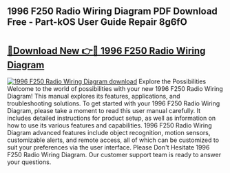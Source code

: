 ## 1996 F250 Radio Wiring Diagram PDF Download Free - Part-kOS User Guide Repair 8g6fO

# <h2><a href="http://dfj5cm1.blite.top/?on=1996+F250+Radio+Wiring+Diagram">🔗Download New 👉🔴 1996 F250 Radio Wiring Diagram</a></h2>

[![1996 F250 Radio Wiring Diagram download](https://i.imgur.com/lujVjoI.png)](http://dfj5cm1.blite.top/?on=1996+F250+Radio+Wiring+Diagram)
Explore the Possibilities Welcome to the world of possibilities with your new 1996 F250 Radio Wiring Diagram! This manual explores its features, applications, and troubleshooting solutions. To get started with your 1996 F250 Radio Wiring Diagram, please take a moment to read this user manual carefully. It includes detailed instructions for product setup, as well as information on how to use its various features and capabilities. 1996 F250 Radio Wiring Diagram advanced features include object recognition, motion sensors, customizable alerts, and remote access, all of which can be customized to suit your preferences via the user interface. Please Don't Hesitate 1996 F250 Radio Wiring Diagram. Our customer support team is ready to answer your questions.
